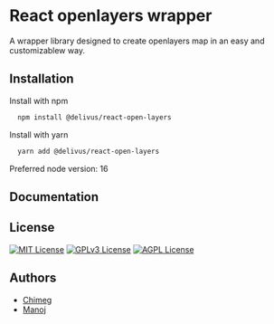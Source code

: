 # React openlayers wrapper

A wrapper library designed to create openlayers map in an easy and customizablew way.

## Installation

Install with npm

```bash
  npm install @delivus/react-open-layers
```
    
 Install with yarn

```bash
  yarn add @delivus/react-open-layers
```
    
Preferred node version: 16

 
 ## Documentation



## License


[![MIT License](https://img.shields.io/badge/License-MIT-green.svg)](https://choosealicense.com/licenses/mit/)
[![GPLv3 License](https://img.shields.io/badge/License-GPL%20v3-yellow.svg)](https://opensource.org/licenses/)
[![AGPL License](https://img.shields.io/badge/license-AGPL-blue.svg)](http://www.gnu.org/licenses/agpl-3.0)


## Authors

- [Chimeg](https://github.com/Chimaa123)
- [Manoj](https://github.com/manojjonam10)



